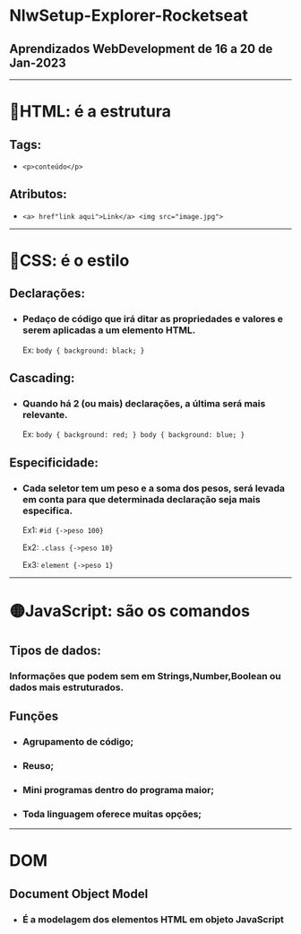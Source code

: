 # **NlwSetup-Explorer-Rocketseat**
## Aprendizados WebDevelopment de 16 a 20 de Jan-2023
 ___
# **🔴HTML: é a estrutura**
## **Tags:**
* `<p>conteúdo</p>`

## **Atributos:**
* `<a> href"link aqui">Link</a>
<img src="image.jpg">`
 ___
# **🔵CSS: é o estilo**
## **Declarações:**
* ### Pedaço de código que irá ditar as propriedades e valores e serem aplicadas a um elemento HTML.

  Ex: ` body {
        background: black;
    } `

## **Cascading:**
* ### Quando há 2 (ou mais) declarações, a última será mais relevante.

  Ex: ` body {
        background: red;
  }
        body {
        background: blue;
  } `

## **Especificidade:**
* ### Cada seletor tem um peso e a soma dos pesos, será levada em conta para que determinada declaração seja mais especifica.

  Ex1: `#id {->peso 100}`

  Ex2: `.class {->peso 10}`

  Ex3: `element {->peso 1}` 
 ___
 # **🟡JavaScript: são os comandos**
## **Tipos de dados:**
### Informações que podem sem em **Strings**,**Number**,**Boolean** ou dados mais estruturados.
## **Funções**
* ### Agrupamento de código;
* ### Reuso;
* ### Mini programas dentro do programa maior;
* ### Toda linguagem oferece muitas opções; 
 ___
# **DOM**
## **Document Object Model**
* ###  É a modelagem dos elementos HTML em objeto JavaScript